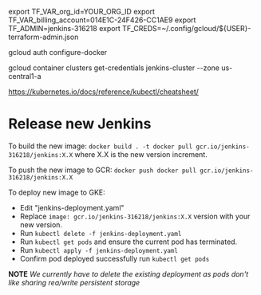 export TF_VAR_org_id=YOUR_ORG_ID
export TF_VAR_billing_account=014E1C-24F426-CC1AE9
export TF_ADMIN=jenkins-316218
export TF_CREDS=~/.config/gcloud/${USER}-terraform-admin.json

gcloud auth configure-docker 

gcloud container clusters get-credentials jenkins-cluster --zone us-central1-a

https://kubernetes.io/docs/reference/kubectl/cheatsheet/


# Release new Jenkins

To build the new image:
`docker build . -t docker pull gcr.io/jenkins-316218/jenkins:X.X` where X.X is the new version increment.

To push the new image to GCR:
`docker push docker pull gcr.io/jenkins-316218/jenkins:X.X`

To deploy new image to GKE:
- Edit "jenkins-deployment.yaml" 
- Replace `image: gcr.io/jenkins-316218/jenkins:X.X` version with your new version.
- Run `kubectl delete -f jenkins-deployment.yaml`
- Run `kubectl get pods` and ensure the current pod has terminated.
- Run  `kubectl apply -f jenkins-deployment.yaml`
- Confirm pod deployed successfully run `kubectl get pods`


**NOTE** _We currently have to delete the existing deployment as pods don't like sharing rea/write persistent storage_
